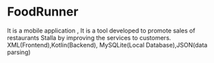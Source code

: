 # FoodRunner
It is a mobile application , It is a tool developed to promote sales of restaurants Stalla by improving the services to customers. XML(Frontend),Kotlin(Backend), MySQLite(Local Database),JSON(data parsing)
